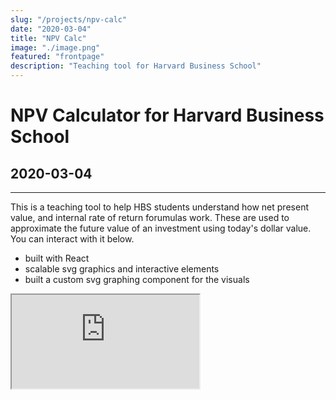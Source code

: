 ```yaml
---
slug: "/projects/npv-calc"
date: "2020-03-04"
title: "NPV Calc"
image: "./image.png"
featured: "frontpage"
description: "Teaching tool for Harvard Business School"
---
```

<x-container>  
       <h1>NPV Calculator for Harvard Business School</h1>
          <h2>2020-03-04</h2>
<hr/>

This is a teaching tool to help HBS students understand how net present value, and internal rate of return forumulas work. These are used to approximate the future value of an investment using today's dollar value. You can interact with it below.

- built with React
- scalable svg graphics and interactive elements
- built a custom svg graphing component for the visuals
 

</x-container>

<iframe 
    src="https://5fdcee35eabd8200a98899d6--hopeful-mestorf-41198f.netlify.app/"
    scrolling="no"
    class="absolute left-0 h-full w-full scale-150 p-0" 
    
>


